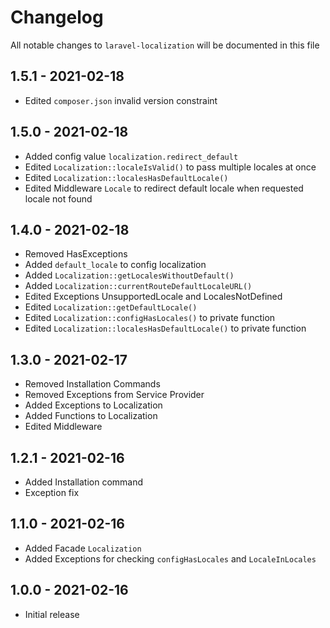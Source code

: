 # Changelog

All notable changes to `laravel-localization` will be documented in this file

## 1.5.1 - 2021-02-18

- Edited `composer.json` invalid version constraint

## 1.5.0 - 2021-02-18

- Added config value `localization.redirect_default`
- Edited `Localization::localeIsValid()` to pass multiple locales at once
- Edited `Localization::localesHasDefaultLocale()`
- Edited Middleware `Locale` to redirect default locale when requested locale not found

## 1.4.0 - 2021-02-18

- Removed HasExceptions
- Added `default_locale` to config localization
- Added `Localization::getLocalesWithoutDefault()`
- Added `Localization::currentRouteDefaultLocaleURL()`
- Edited Exceptions UnsupportedLocale and LocalesNotDefined
- Edited `Localization::getDefaultLocale()`
- Edited `Localization::configHasLocales()` to private function
- Edited `Localization::localesHasDefaultLocale()` to private function

## 1.3.0 - 2021-02-17

- Removed Installation Commands
- Removed Exceptions from Service Provider
- Added Exceptions to Localization
- Added Functions to Localization
- Edited Middleware

## 1.2.1 - 2021-02-16

- Added Installation command
- Exception fix

## 1.1.0 - 2021-02-16

- Added Facade `Localization`
- Added Exceptions for checking `configHasLocales` and `LocaleInLocales`

## 1.0.0 - 2021-02-16

- Initial release